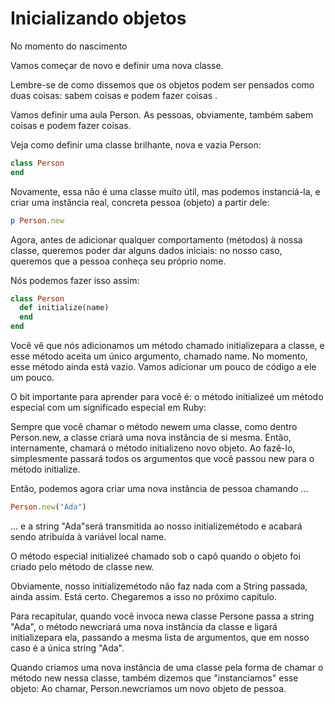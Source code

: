# Inicializando objetos

No momento do nascimento

Vamos começar de novo e definir uma nova classe.

Lembre-se de como dissemos que os objetos podem ser pensados ​​como duas coisas: sabem coisas e podem fazer coisas .

Vamos definir uma aula Person. As pessoas, obviamente, também sabem coisas e podem fazer coisas.

Veja como definir uma classe brilhante, nova e vazia Person:

```ruby
class Person
end
```

Novamente, essa não é uma classe muito útil, mas podemos instanciá-la, e criar uma instância real, concreta pessoa (objeto) a partir dele:

```ruby
p Person.new
```

Agora, antes de adicionar qualquer comportamento (métodos) à nossa classe, queremos poder dar alguns dados iniciais: no nosso caso, queremos que a pessoa conheça seu próprio nome.

Nós podemos fazer isso assim:

```ruby
class Person
  def initialize(name)
  end
end
```

Você vê que nós adicionamos um método chamado initializepara a classe, e esse método aceita um único argumento, chamado name. No momento, esse método ainda está vazio. Vamos adicionar um pouco de código a ele um pouco.

O bit importante para aprender para você é: o método initializeé um método especial com um significado especial em Ruby:

Sempre que você chamar o método newem uma classe, como dentro Person.new, a classe criará uma nova instância de si mesma. Então, internamente, chamará o método initializeno novo objeto. Ao fazê-lo, simplesmente passará todos os argumentos que você passou new para o método initialize.

Então, podemos agora criar uma nova instância de pessoa chamando ...

```ruby
Person.new("Ada")
```

... e a string "Ada"será transmitida ao nosso initializemétodo e acabará sendo atribuída à variável local name.

O método especial initializeé chamado sob o capô quando o objeto foi criado pelo método de classe new.

Obviamente, nosso initializemétodo não faz nada com a String passada, ainda assim. Está certo. Chegaremos a isso no próximo capítulo.

Para recapitular, quando você invoca newa classe Persone passa a string "Ada", o método newcriará uma nova instância da classe e ligará initializepara ela, passando a mesma lista de argumentos, que em nosso caso é a única string "Ada".

Quando criamos uma nova instância de uma classe pela forma de chamar o método new nessa classe, também dizemos que "instanciamos" esse objeto: Ao chamar, Person.newcriamos um novo objeto de pessoa.
